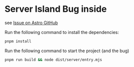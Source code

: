 # Server Island Bug inside

see [Issue on Astro GitHub](https://github.com/withastro/astro/issues/12394)

Run the following command to install the dependencies:

```bash
pnpm install
```

Run the following command to start the project (and the bug)

```bash
pnpm run build && node dist/server/entry.mjs
```
